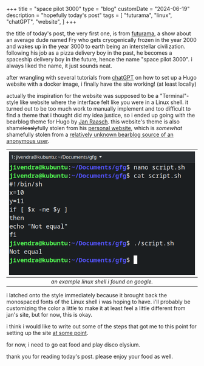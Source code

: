 +++
title = "space pilot 3000"
type = "blog"
customDate = "2024-06-19"
description = "hopefully today's post"
tags = [
    "futurama",
    "linux",
    "chatGPT",
    "website",
]
+++

the title of today's post, the very first one, is from [futurama](https://en.wikipedia.org/wiki/Futurama), a show about an average dude named Fry who gets cryogenically frozen in the year 2000 and wakes up in the year 3000 to earth being an interstellar civilization. following his job as a pizza delivery boy in the past, he becomes a spaceship delivery boy in the future, hence the name "space pilot 3000". i always liked the name, it just sounds neat.

after wrangling with several tutorials from [chatGPT](https://chat.openai.com) on how to set up a Hugo website with a docker image, i finally have the site working! (at least locally)

actually the inspiration for the website was supposed to be a "Terminal"-style like website where the interface felt like you were in a Linux shell. it turned out to be too much work to manually implement and too difficult to find a theme that i thought did my idea justice, so i ended up going with the bearblog theme for Hugo by [Jan Raasch](https://github.com/janraasch). this website's theme is also shame~~lessly~~fully stolen from his [personal website](https://janraasch.com), which is *somewhat* shamefully stolen from a [relatively unknown bearblog source of an anonymous user](https://v4nividivici.bearblog.dev).

| ![An example Linux shell](/images/linuxshell.png) | 
|:--:| 
| *an example linux shell i found on google.* |

i latched onto the style immediately because it brought back the monospaced fonts of the Linux shell i was hoping to have. i'll probably be customizing the color a little to make it at least feel a little different from jan's site, but for now, this is okay.

i think i would like to write out some of the steps that got me to this point for setting up the site [at some point](https://gabechutuape.github.io/gooberverse/learning-the-ropes/).

for now, i need to go eat food and play disco elysium.

thank you for reading today's post. please enjoy your food as well.
